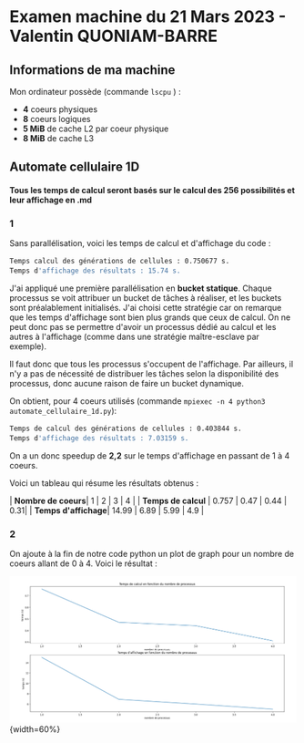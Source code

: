 # Examen machine du 21 Mars 2023 - Valentin QUONIAM-BARRE

## Informations de ma machine

Mon ordinateur possède (commande `lscpu` ) :

- **4** coeurs physiques
- **8** coeurs logiques
- **5 MiB** de cache L2 par coeur physique
- **8 MiB** de cache L3

## Automate cellulaire 1D

#### Tous les temps de calcul seront basés sur le calcul des 256 possibilités et leur affichage en .md

### 1
Sans parallélisation, voici les temps de calcul et d'affichage du code :

```bash
Temps calcul des générations de cellules : 0.750677 s.
Temps d'affichage des résultats : 15.74 s.
```

J'ai appliqué une première parallélisation en **bucket statique**. Chaque processus se voit attribuer un bucket de tâches à réaliser, et les buckets sont préalablement initialisés. J'ai choisi cette stratégie car on remarque que les temps d'affichage sont bien plus grands que ceux de calcul. On ne peut donc pas se permettre d'avoir un processus dédié au calcul et les autres à l'affichage (comme dans une stratégie maître-esclave par exemple).

Il faut donc que tous les processus s'occupent de l'affichage. Par ailleurs, il n'y a pas de nécessité de distribuer les tâches selon la disponibilité des processus, donc aucune raison de faire un bucket dynamique.

On obtient, pour 4 coeurs utilisés (commande `mpiexec -n 4 python3 automate_cellulaire_1d.py`):

```bash
Temps de calcul des générations de cellules : 0.403844 s.
Temps d'affichage des résultats : 7.03159 s.
```

On a un donc speedup de **2,2** sur le temps d'affichage en passant de 1 à 4 coeurs.

Voici un tableau qui résume les résultats obtenus :

| **Nombre de coeurs**| 1 | 2 | 3 | 4 |
| **Temps de calcul** | 0.757 | 0.47 | 0.44 | 0.31|
| **Temps d'affichage**| 14.99 | 6.89 | 5.99 | 4.9 |

### 2

On ajoute à la fin de notre code python un plot de graph pour un nombre de coeurs allant de 0 à 4. Voici le résultat :

![Temps de calcul et d'affichage en fonction du nombre de processus](plots.png){width=60%}

